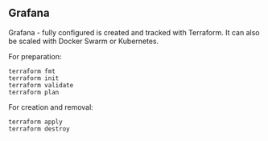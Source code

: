 ## Grafana 

Grafana - fully configured is created and tracked with Terraform. It can also be scaled with Docker Swarm or Kubernetes.


For preparation:
```
terraform fmt
terraform init
terraform validate
terraform plan
```
For creation and removal:
```
terraform apply
terraform destroy
```
